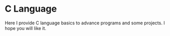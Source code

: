 # C Language
Here I provide C language basics to advance programs and some projects. 
I hope you will like it.
